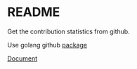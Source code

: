 # README #

Get the contribution statistics from github.

Use golang github [package](https://godoc.org/github.com/google/go-github) 

[Document](https://godoc.org/github.com/google/go-github/github#RepositoriesService.List)
